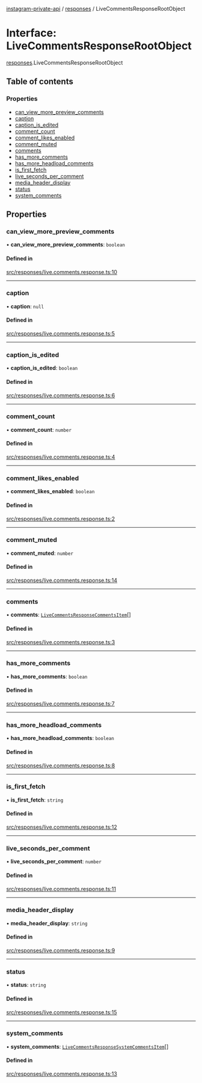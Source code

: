 [instagram-private-api](../../README.md) / [responses](../../modules/responses.md) / LiveCommentsResponseRootObject

# Interface: LiveCommentsResponseRootObject

[responses](../../modules/responses.md).LiveCommentsResponseRootObject

## Table of contents

### Properties

- [can\_view\_more\_preview\_comments](LiveCommentsResponseRootObject.md#can_view_more_preview_comments)
- [caption](LiveCommentsResponseRootObject.md#caption)
- [caption\_is\_edited](LiveCommentsResponseRootObject.md#caption_is_edited)
- [comment\_count](LiveCommentsResponseRootObject.md#comment_count)
- [comment\_likes\_enabled](LiveCommentsResponseRootObject.md#comment_likes_enabled)
- [comment\_muted](LiveCommentsResponseRootObject.md#comment_muted)
- [comments](LiveCommentsResponseRootObject.md#comments)
- [has\_more\_comments](LiveCommentsResponseRootObject.md#has_more_comments)
- [has\_more\_headload\_comments](LiveCommentsResponseRootObject.md#has_more_headload_comments)
- [is\_first\_fetch](LiveCommentsResponseRootObject.md#is_first_fetch)
- [live\_seconds\_per\_comment](LiveCommentsResponseRootObject.md#live_seconds_per_comment)
- [media\_header\_display](LiveCommentsResponseRootObject.md#media_header_display)
- [status](LiveCommentsResponseRootObject.md#status)
- [system\_comments](LiveCommentsResponseRootObject.md#system_comments)

## Properties

### can\_view\_more\_preview\_comments

• **can\_view\_more\_preview\_comments**: `boolean`

#### Defined in

[src/responses/live.comments.response.ts:10](https://github.com/Nerixyz/instagram-private-api/blob/b3351b9/src/responses/live.comments.response.ts#L10)

___

### caption

• **caption**: ``null``

#### Defined in

[src/responses/live.comments.response.ts:5](https://github.com/Nerixyz/instagram-private-api/blob/b3351b9/src/responses/live.comments.response.ts#L5)

___

### caption\_is\_edited

• **caption\_is\_edited**: `boolean`

#### Defined in

[src/responses/live.comments.response.ts:6](https://github.com/Nerixyz/instagram-private-api/blob/b3351b9/src/responses/live.comments.response.ts#L6)

___

### comment\_count

• **comment\_count**: `number`

#### Defined in

[src/responses/live.comments.response.ts:4](https://github.com/Nerixyz/instagram-private-api/blob/b3351b9/src/responses/live.comments.response.ts#L4)

___

### comment\_likes\_enabled

• **comment\_likes\_enabled**: `boolean`

#### Defined in

[src/responses/live.comments.response.ts:2](https://github.com/Nerixyz/instagram-private-api/blob/b3351b9/src/responses/live.comments.response.ts#L2)

___

### comment\_muted

• **comment\_muted**: `number`

#### Defined in

[src/responses/live.comments.response.ts:14](https://github.com/Nerixyz/instagram-private-api/blob/b3351b9/src/responses/live.comments.response.ts#L14)

___

### comments

• **comments**: [`LiveCommentsResponseCommentsItem`](LiveCommentsResponseCommentsItem.md)[]

#### Defined in

[src/responses/live.comments.response.ts:3](https://github.com/Nerixyz/instagram-private-api/blob/b3351b9/src/responses/live.comments.response.ts#L3)

___

### has\_more\_comments

• **has\_more\_comments**: `boolean`

#### Defined in

[src/responses/live.comments.response.ts:7](https://github.com/Nerixyz/instagram-private-api/blob/b3351b9/src/responses/live.comments.response.ts#L7)

___

### has\_more\_headload\_comments

• **has\_more\_headload\_comments**: `boolean`

#### Defined in

[src/responses/live.comments.response.ts:8](https://github.com/Nerixyz/instagram-private-api/blob/b3351b9/src/responses/live.comments.response.ts#L8)

___

### is\_first\_fetch

• **is\_first\_fetch**: `string`

#### Defined in

[src/responses/live.comments.response.ts:12](https://github.com/Nerixyz/instagram-private-api/blob/b3351b9/src/responses/live.comments.response.ts#L12)

___

### live\_seconds\_per\_comment

• **live\_seconds\_per\_comment**: `number`

#### Defined in

[src/responses/live.comments.response.ts:11](https://github.com/Nerixyz/instagram-private-api/blob/b3351b9/src/responses/live.comments.response.ts#L11)

___

### media\_header\_display

• **media\_header\_display**: `string`

#### Defined in

[src/responses/live.comments.response.ts:9](https://github.com/Nerixyz/instagram-private-api/blob/b3351b9/src/responses/live.comments.response.ts#L9)

___

### status

• **status**: `string`

#### Defined in

[src/responses/live.comments.response.ts:15](https://github.com/Nerixyz/instagram-private-api/blob/b3351b9/src/responses/live.comments.response.ts#L15)

___

### system\_comments

• **system\_comments**: [`LiveCommentsResponseSystemCommentsItem`](LiveCommentsResponseSystemCommentsItem.md)[]

#### Defined in

[src/responses/live.comments.response.ts:13](https://github.com/Nerixyz/instagram-private-api/blob/b3351b9/src/responses/live.comments.response.ts#L13)
